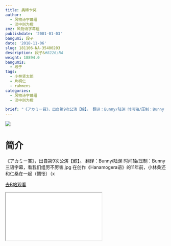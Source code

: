 ```yaml
---
title: 奥稀卡奖
author:
  - 风物诗字幕组
  - 汉中则为橙
zmz: 风物诗字幕组
publishdate: '2001-01-03'
bangumi: 段子
date: '2018-11-06'
slug: 181106-NA-35400203
description: 段子&#8226;NA
weight: 18894.0
bangumis:
  - 段子
tags:
  - 小林贤太郎
  - 片桐仁
  - rahmens
categories:
  - 风物诗字幕组
  - 汉中则为橙

brief: "《アカミー賞》，出自第9次公演【鯨】。 翻译：Bunny/陆渊 时间轴/压制：Bunny 三语字幕，看我们组厉不厉害.jpg 在创作《Hanamogera语》的11年前，小林桑还和仁桑在一起（惆怅）（x"
---
```

![](https://i.imgur.com/6GSEO1L.jpg)
# 简介  
《アカミー賞》，出自第9次公演【鯨】。
翻译：Bunny/陆渊 时间轴/压制：Bunny
三语字幕，看我们组厉不厉害.jpg
在创作《Hanamogera语》的11年前，小林桑还和仁桑在一起（惆怅）（x  

[去B站观看](https://www.bilibili.com/video/av35400203/)
<div class ="resp-container"><iframe class="testiframe" src="//player.bilibili.com/player.html?aid=35400203"", scrolling="no", allowfullscreen="true" > </iframe></div> 
